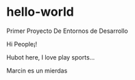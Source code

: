 # hello-world
Primer Proyecto De Entornos de Desarrollo

Hi People¡!

Hubot here,
I love play sports...

Marcin es un mierdas
